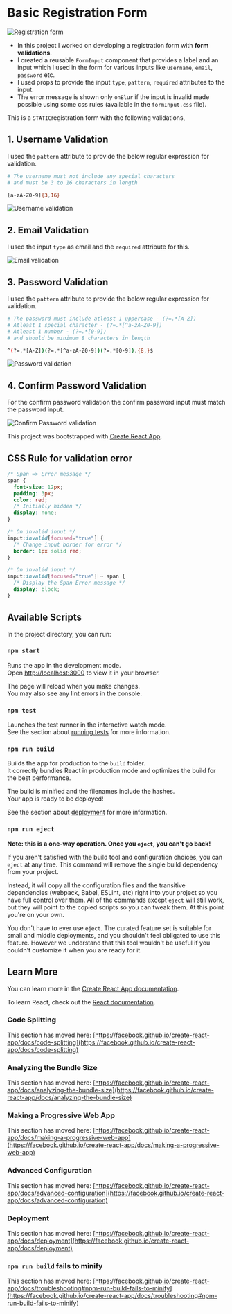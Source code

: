 # Basic Registration Form

![Registration form](./screenshots/image-1.png)

- In this project I worked on developing a registration form with **form validations**.
- I created a reusable `FormInput` component that provides a label and an input which I used in the form for various inputs like `username`, `email`, `password` etc.
- I used props to provide the input `type`, `pattern`, `required` attributes to the input.
- The error message is shown only `onBlur` if the input is invalid made possible using some css rules (available in the `formInput.css` file).

This is a `STATIC`registration form with the following validations,

## 1. Username Validation

I used the `pattern` attribute to provide the below regular expression for validation.

```bash
# The username must not include any special characters
# and must be 3 to 16 characters in length

[a-zA-Z0-9]{3,16}
```

![Username validation](./screenshots/image-2.png)

## 2. Email Validation

I used the input `type` as email and the `required` attribute for this.

![Email validation](./screenshots/image-3.png)

## 3. Password Validation

I used the `pattern` attribute to provide the below regular expression for validation.

```bash
# The password must include atleast 1 uppercase - (?=.*[A-Z])
# Atleast 1 special character - (?=.*[^a-zA-Z0-9])
# Atleast 1 number - (?=.*[0-9])
# and should be minimum 8 characters in length

^(?=.*[A-Z])(?=.*[^a-zA-Z0-9])(?=.*[0-9]).{8,}$
```

![Password validation](./screenshots/image-4.png)

## 4. Confirm Password Validation

For the confirm password validation the confirm password input must match the password input.

![Confirm Password validation](./screenshots/image-5.png)

This project was bootstrapped with [Create React App](https://github.com/facebook/create-react-app).

## CSS Rule for validation error

```css
/* Span => Error message */
span {
  font-size: 12px;
  padding: 3px;
  color: red;
  /* Initially hidden */
  display: none;
}

/* On invalid input */
input:invalid[focused="true"] {
  /* Change input border for error */
  border: 1px solid red;
}

/* On invalid input */
input:invalid[focused="true"] ~ span {
  /* Display the Span Error message */
  display: block;
}
```

## Available Scripts

In the project directory, you can run:

### `npm start`

Runs the app in the development mode.\
Open [http://localhost:3000](http://localhost:3000) to view it in your browser.

The page will reload when you make changes.\
You may also see any lint errors in the console.

### `npm test`

Launches the test runner in the interactive watch mode.\
See the section about [running tests](https://facebook.github.io/create-react-app/docs/running-tests) for more information.

### `npm run build`

Builds the app for production to the `build` folder.\
It correctly bundles React in production mode and optimizes the build for the best performance.

The build is minified and the filenames include the hashes.\
Your app is ready to be deployed!

See the section about [deployment](https://facebook.github.io/create-react-app/docs/deployment) for more information.

### `npm run eject`

**Note: this is a one-way operation. Once you `eject`, you can't go back!**

If you aren't satisfied with the build tool and configuration choices, you can `eject` at any time. This command will remove the single build dependency from your project.

Instead, it will copy all the configuration files and the transitive dependencies (webpack, Babel, ESLint, etc) right into your project so you have full control over them. All of the commands except `eject` will still work, but they will point to the copied scripts so you can tweak them. At this point you're on your own.

You don't have to ever use `eject`. The curated feature set is suitable for small and middle deployments, and you shouldn't feel obligated to use this feature. However we understand that this tool wouldn't be useful if you couldn't customize it when you are ready for it.

## Learn More

You can learn more in the [Create React App documentation](https://facebook.github.io/create-react-app/docs/getting-started).

To learn React, check out the [React documentation](https://reactjs.org/).

### Code Splitting

This section has moved here: [https://facebook.github.io/create-react-app/docs/code-splitting](https://facebook.github.io/create-react-app/docs/code-splitting)

### Analyzing the Bundle Size

This section has moved here: [https://facebook.github.io/create-react-app/docs/analyzing-the-bundle-size](https://facebook.github.io/create-react-app/docs/analyzing-the-bundle-size)

### Making a Progressive Web App

This section has moved here: [https://facebook.github.io/create-react-app/docs/making-a-progressive-web-app](https://facebook.github.io/create-react-app/docs/making-a-progressive-web-app)

### Advanced Configuration

This section has moved here: [https://facebook.github.io/create-react-app/docs/advanced-configuration](https://facebook.github.io/create-react-app/docs/advanced-configuration)

### Deployment

This section has moved here: [https://facebook.github.io/create-react-app/docs/deployment](https://facebook.github.io/create-react-app/docs/deployment)

### `npm run build` fails to minify

This section has moved here: [https://facebook.github.io/create-react-app/docs/troubleshooting#npm-run-build-fails-to-minify](https://facebook.github.io/create-react-app/docs/troubleshooting#npm-run-build-fails-to-minify)
